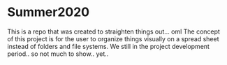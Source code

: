 # Summer2020
This is a repo that was created to straighten things out... oml
The concept of this project is for the user to organize things visually on a spread sheet instead of folders and file systems.
We still in the project development period.. so not much to show.. yet..
